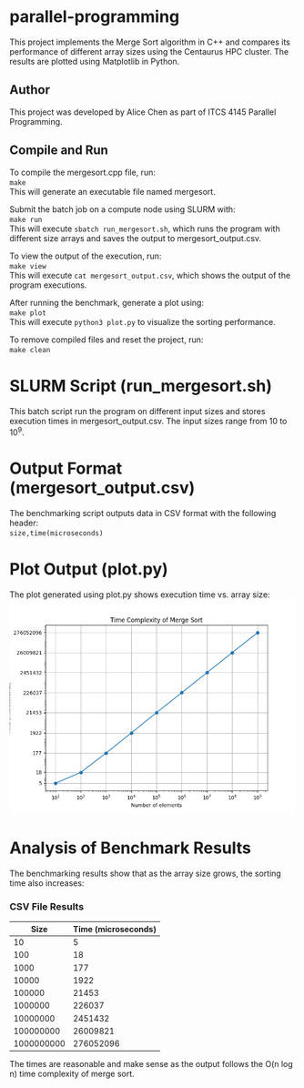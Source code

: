 # parallel-programming
This project implements the Merge Sort algorithm in C++ and compares its performance of different array sizes using the Centaurus HPC cluster. The results are plotted using Matplotlib in Python.

## Author
This project was developed by Alice Chen as part of ITCS 4145 Parallel Programming.

## Compile and Run
To compile the mergesort.cpp file, run:\
`make`\
This will generate an executable file named mergesort.

Submit the batch job on a compute node using SLURM with:\
`make run`\
This will execute `sbatch run_mergesort.sh`, which runs the program with different size arrays and saves the output to mergesort_output.csv.

To view the output of the execution, run:\
`make view`\
This will execute `cat mergesort_output.csv`, which shows the output of the program executions.

After running the benchmark, generate a plot using:\
`make plot`\
This will execute `python3 plot.py` to visualize the sorting performance.

To remove compiled files and reset the project, run:\
`make clean`

# SLURM Script (run_mergesort.sh)
This batch script run the program on different input sizes and stores execution times in mergesort_output.csv. The input sizes range from 10 to 10<sup>9</sup>.

# Output Format (mergesort_output.csv)
The benchmarking script outputs data in CSV format with the following header:\
`size,time(microseconds)`

# Plot Output (plot.py)
The plot generated using plot.py shows execution time vs. array size:
![PNG image of graph showing execution time growing as array size grows.](merge-sort-activity/plot.png)

# Analysis of Benchmark Results
The benchmarking results show that as the array size grows, the sorting time also increases:
### CSV File Results
|Size|Time (microseconds)|
|----|----|
|10|5|
|100|18|
|1000|177|
|10000|1922|
|100000|21453|
|1000000|226037|
|10000000|2451432|
|100000000|26009821|
|1000000000|276052096|

The times are reasonable and make sense as the output follows the O(n log n) time complexity of merge sort.
